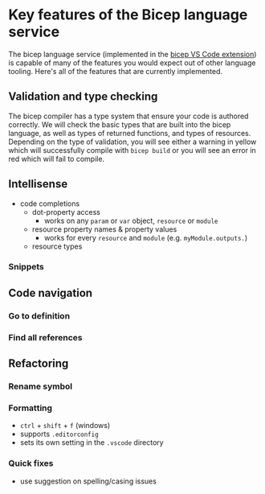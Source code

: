 # Key features of the Bicep language service

The bicep language service (implemented in the [bicep VS Code extension](./installing.md/install-the-bicep-vs-code-extension)) is capable of many of the features you would expect out of other language tooling. Here's all of the features that are currently implemented.

## Validation and type checking

The bicep compiler has a type system that ensure your code is authored correctly. We will check the basic types that are built into the bicep language, as well as types of returned functions, and types of resources. Depending on the type of validation, you will see either a warning in yellow which will successfully compile with `bicep build` or you will see an error in red which will fail to compile.

## Intellisense

* code completions
  * dot-property access
    * works on any `param` or `var` object, `resource` or `module`
  * resource property names & property values
    * works for every `resource` and `module` (e.g. `myModule.outputs.`)
  * resource types

### Snippets

## Code navigation

### Go to definition

### Find all references

## Refactoring

### Rename symbol

### Formatting

* `ctrl` + `shift` + `f` (windows)
* supports `.editorconfig`
* sets its own setting in the `.vscode` directory

### Quick fixes

* use suggestion on spelling/casing issues
